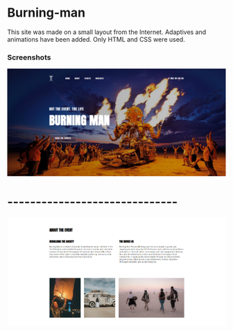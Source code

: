 # Burning-man

This site was made on a small layout from the Internet. Adaptives and animations have been added. Only HTML and CSS were used.

### Screenshots

![screenshot](./public/first.png)
# ------------------------------
![screenshot](./public/second.png)


